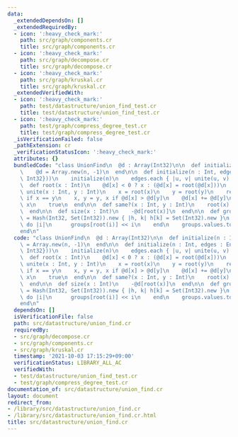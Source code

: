 ```yaml
---
data:
  _extendedDependsOn: []
  _extendedRequiredBy:
  - icon: ':heavy_check_mark:'
    path: src/graph/components.cr
    title: src/graph/components.cr
  - icon: ':heavy_check_mark:'
    path: src/graph/decompose.cr
    title: src/graph/decompose.cr
  - icon: ':heavy_check_mark:'
    path: src/graph/kruskal.cr
    title: src/graph/kruskal.cr
  _extendedVerifiedWith:
  - icon: ':heavy_check_mark:'
    path: test/datastructure/union_find_test.cr
    title: test/datastructure/union_find_test.cr
  - icon: ':heavy_check_mark:'
    path: test/graph/compress_degree_test.cr
    title: test/graph/compress_degree_test.cr
  _isVerificationFailed: false
  _pathExtension: cr
  _verificationStatusIcon: ':heavy_check_mark:'
  attributes: {}
  bundledCode: "class UnionFind\n  @d : Array(Int32)\n\n  def initialize(n : Int)\n\
    \    @d = Array.new(n, -1)\n  end\n\n  def initialize(n : Int, edges : Enumerable({Int32,\
    \ Int32}))\n    initialize(n)\n    edges.each { |u, v| unite(u, v) }\n  end\n\n\
    \  def root(x : Int)\n    @d[x] < 0 ? x : (@d[x] = root(@d[x]))\n  end\n\n  def\
    \ unite(x : Int, y : Int)\n    x = root(x)\n    y = root(y)\n    return false\
    \ if x == y\n    x, y = y, x if @d[x] > @d[y]\n    @d[x] += @d[y]\n    @d[y] =\
    \ x\n    true\n  end\n\n  def same?(x : Int, y : Int)\n    root(x) == root(y)\n\
    \  end\n\n  def size(x : Int)\n    -@d[root(x)]\n  end\n\n  def groups\n    groups\
    \ = Hash(Int32, Set(Int32)).new { |h, k| h[k] = Set(Int32).new }\n    @d.size.times\
    \ do |i|\n      groups[root(i)] << i\n    end\n    groups.values.to_set\n  end\n\
    end\n"
  code: "class UnionFind\n  @d : Array(Int32)\n\n  def initialize(n : Int)\n    @d\
    \ = Array.new(n, -1)\n  end\n\n  def initialize(n : Int, edges : Enumerable({Int32,\
    \ Int32}))\n    initialize(n)\n    edges.each { |u, v| unite(u, v) }\n  end\n\n\
    \  def root(x : Int)\n    @d[x] < 0 ? x : (@d[x] = root(@d[x]))\n  end\n\n  def\
    \ unite(x : Int, y : Int)\n    x = root(x)\n    y = root(y)\n    return false\
    \ if x == y\n    x, y = y, x if @d[x] > @d[y]\n    @d[x] += @d[y]\n    @d[y] =\
    \ x\n    true\n  end\n\n  def same?(x : Int, y : Int)\n    root(x) == root(y)\n\
    \  end\n\n  def size(x : Int)\n    -@d[root(x)]\n  end\n\n  def groups\n    groups\
    \ = Hash(Int32, Set(Int32)).new { |h, k| h[k] = Set(Int32).new }\n    @d.size.times\
    \ do |i|\n      groups[root(i)] << i\n    end\n    groups.values.to_set\n  end\n\
    end\n"
  dependsOn: []
  isVerificationFile: false
  path: src/datastructure/union_find.cr
  requiredBy:
  - src/graph/decompose.cr
  - src/graph/components.cr
  - src/graph/kruskal.cr
  timestamp: '2021-10-03 17:15:29+09:00'
  verificationStatus: LIBRARY_ALL_AC
  verifiedWith:
  - test/datastructure/union_find_test.cr
  - test/graph/compress_degree_test.cr
documentation_of: src/datastructure/union_find.cr
layout: document
redirect_from:
- /library/src/datastructure/union_find.cr
- /library/src/datastructure/union_find.cr.html
title: src/datastructure/union_find.cr
---
```

